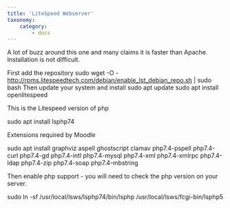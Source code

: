 ```yaml
---
title: 'LiteSpeed Webserver'
taxonomy:
    category:
        - docs
---
```


A lot of buzz around this one and many claims it is faster than Apache. Installation is not difficult.

First add the repository
sudo wget -O - http://rpms.litespeedtech.com/debian/enable_lst_debian_repo.sh | sudo bash
Then update your system and install
sudo apt update
sudo apt install openlitespeed

This is the Litespeed version of php

sudo apt install lsphp74

Extensions required by Moodle

sudo apt install graphviz aspell ghostscript clamav php7.4-pspell php7.4-curl php7.4-gd php7.4-intl php7.4-mysql php7.4-xml php7.4-xmlrpc php7.4-ldap php7.4-zip php7.4-soap php7.4-mbstring

Then enable php support - you will need to check the php version on your server. 

sudo ln -sf /usr/local/lsws/lsphp74/bin/lsphp /usr/local/lsws/fcgi-bin/lsphp5



